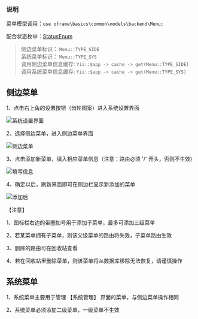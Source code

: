 
### 说明

菜单模型调用：`use oframe\basics\common\models\backend\Menu;`

配合状态枚举：[StatusEnum](/develop/helper/StatusEnum.md)

> 侧边菜单标识： `Menu::TYPE_SIDE` <br>
> 系统菜单标识： `Menu::TYPE_SYS` <br>
> 调用侧边菜单信息缓存: `Yii::$app -> cache -> get(Menu::TYPE_SIDE)` <br>
> 调用系统菜单信息缓存: `Yii::$app -> cache -> get(Menu::TYPE_SYS)` <br>

## 侧边菜单

1、点击右上角的设置按钮（齿轮图案）进入系统设置界面

![系统设置界面](https://image.oceanickang.com/typecho/2018/11/04/45497738530449/setting-view.png)

2、选择侧边菜单，进入侧边菜单界面

![侧边菜单](https://image.oceanickang.com/typecho/2018/11/03/439151913339472/side-menu-view.png)

3、点击添加新菜单，填入相应菜单信息（注意：路由必须 '/' 开头，否则不生效)

![填写信息](https://image.oceanickang.com/typecho/2018/11/03/44068671152637/add-menu-1.png)

4、确定以后，刷新界面即可在侧边栏显示新添加的菜单

![添加后](https://image.oceanickang.com/typecho/2018/11/03/442151143156354/has-menu.png)

【注意】

1、图标栏右边的带圈加号用于添加子菜单，最多可添加三级菜单

2、若某菜单拥有子菜单，则该父级菜单的路由将失效，子菜单路由生效

3、删除的路由可在回收站查看

4、若在回收站里删除菜单，则该菜单将从数据库移除无法恢复，请谨慎操作

## 系统菜单

1、系统菜单主要用于管理 【系统管理】 界面的菜单，与侧边菜单操作相同

2、系统菜单必须添加二级菜单，一级菜单不生效

